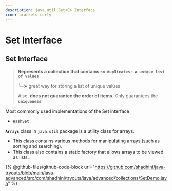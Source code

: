 ```yaml
---
description: java.util.Set<E> Interface
icon: brackets-curly
---
```


# Set Interface

## Set Interface

> **Represents a collection that contains `no duplicates; a unique list of values`**
>
> ╰┈➤ great way for storing a list of unique values
>
> Also, **does not guarantee the order of items**. Only guarantees the **`uniqueness`**.

Most commonly used implementations of the Set interface

* `HashSet`

**`Arrays`** class in `java.util` package is a utility class for arrays.

* This class contains various methods for manipulating arrays (such as sorting and searching).&#x20;
* This class also contains a static factory that allows arrays to be viewed as lists.



{% @github-files/github-code-block url="https://github.com/shadhini/java-tryouts/blob/main/java-advanced/src/com/shadhini/tryouts/java/advanced/collections/SetDemo.java" %}




